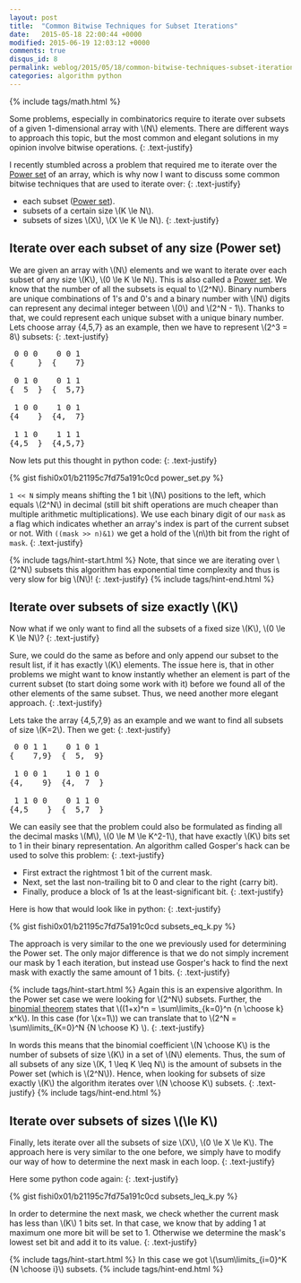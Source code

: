 ```yaml
---
layout: post
title:  "Common Bitwise Techniques for Subset Iterations"
date:   2015-05-18 22:00:44 +0000
modified: 2015-06-19 12:03:12 +0000 
comments: true
disqus_id: 8
permalink: weblog/2015/05/18/common-bitwise-techniques-subset-iterations/
categories: algorithm python
---
```


{% include tags/math.html %}

Some problems, especially in combinatorics require to iterate over subsets of a given 1-dimensional array with \\(N\\) elements. 
There are different ways to approach this topic, but the most common and elegant solutions in my opinion involve bitwise operations. 
{: .text-justify}

I recently stumbled across a problem that required me to iterate over the [Power set][wiki-powerset] of an array, which is why now I want to discuss some common bitwise techniques<!--more--> that are used to iterate over:
{: .text-justify}

* each subset ([Power set][wiki-powerset]).
* subsets of a certain size \\(K \le N\\).
* subsets of sizes \\(X\\), \\(X \le K \le N\\).
{: .text-justify}

## Iterate over each subset of any size (Power set) ##

We are given an array with \\(N\\) elements and we want to iterate over each subset of any size \\(K\\), \\(0 \le K \le N\\). 
This is also called a [Power set][wiki-powerset]. 
We know that the number of all the subsets is equal to \\(2^N\\). 
Binary numbers are unique combinations of 1's and 0's and a binary number with \\(N\\) digits can represent any decimal integer between \\(0\\) and \\(2^N - 1\\). 
Thanks to that, we could represent each unique subset with a unique binary number. 
Lets choose array {4,5,7} as an example, then we have to represent \\(2^3 = 8\\) subsets:
{: .text-justify}

<pre>
 0 0 0    0 0 1   
{     }  {    7}  

 0 1 0    0 1 1
{  5  }  {  5,7}

 1 0 0    1 0 1    
{4    }  {4,  7} 

 1 1 0    1 1 1
{4,5  }  {4,5,7}
</pre>

Now lets put this thought in python code:
{: .text-justify}

{% gist fishi0x01/b21195c7fd75a191c0cd power_set.py %}

`1 << N` simply means shifting the 1 bit \\(N\\) positions to the left, which equals \\(2^N\\) in decimal (still bit shift operations are much cheaper than multiple arithmetic multiplications). 
We use each binary digit of our `mask` as a flag which indicates whether an array's index is part of the current subset or not. 
With `((mask >> n)&1)` we get a hold of the \\(n\\)th bit from the right of `mask`. 
{: .text-justify}

{% include tags/hint-start.html %}
Note, that since we are iterating over \\(2^N\\) subsets this algorithm has exponential time complexity and thus is very slow for big \\(N\\)!
{: .text-justify}
{% include tags/hint-end.html %}

## Iterate over subsets of size exactly \\(K\\) ##

Now what if we only want to find all the subsets of a fixed size \\(K\\), \\(0 \le K \le N\\)? 
{: .text-justify}

Sure, we could do the same as before and only append our subset to the result list, if it has exactly \\(K\\) elements. 
The issue here is, that in other problems we might want to know instantly whether an element is part of the current subset (to start doing some work with it) before we found all of the other elements of the same subset. 
Thus, we need another more elegant approach. 
{: .text-justify}

Lets take the array {4,5,7,9} as an example and we want to find all subsets of size \\(K=2\\). 
Then we get:
{: .text-justify}

<pre>
 0 0 1 1    0 1 0 1   
{    7,9}  {  5,  9}  

 1 0 0 1    1 0 1 0 
{4,    9}  {4,  7  }

 1 1 0 0    0 1 1 0
{4,5    }  {  5,7  }
</pre>

We can easily see that the problem could also be formulated as finding all the decimal masks \\(M\\), \\(0 \le M \le K^2-1\\), that have exactly \\(K\\) bits set to 1 in their binary representation. 
An algorithm called Gosper's hack can be used to solve this problem: 
{: .text-justify}

* First extract the rightmost 1 bit of the current mask.
* Next, set the last non-trailing bit to 0 and clear to the right (carry bit).
* Finally, produce a block of 1s at the least-significant bit.
{: .text-justify}

Here is how that would look like in python:
{: .text-justify}

{% gist fishi0x01/b21195c7fd75a191c0cd subsets_eq_k.py %}

The approach is very similar to the one we previously used for determining the Power set. 
The only major difference is that we do not simply increment our mask by 1 each iteration, but instead use Gosper's hack to find the next mask with exactly the same amount of 1 bits. 
{: .text-justify}

{% include tags/hint-start.html %}
Again this is an expensive algorithm. 
In the Power set case we were looking for \\(2^N\\) subsets. 
Further, the [binomial theorem](https://en.wikipedia.org/wiki/Binomial_theorem) states that \\((1+x)^n = \sum\limits_{k=0}^n {n \choose k} x^k\\). 
In this case (for \\(x=1\\)) we can translate that to \\(2^N = \sum\limits_{K=0}^N {N \choose K} \\). 
{: .text-justify}

In words this means that the binomial coefficient \\(N \choose K\\) is the number of subsets of size \\(K\\) in a set of \\(N\\) elements. 
Thus, the sum of all subsets of any size \\(K, 1 \leq K \leq N\\) is the amount of subsets in the Power set (which is \\(2^N\\)). 
Hence, when looking for subsets of size exactly \\(K\\) the algorithm iterates over \\(N \choose K\\) subsets.
{: .text-justify}
{% include tags/hint-end.html %}

## Iterate over subsets of sizes \\(\le K\\) ##

Finally, lets iterate over all the subsets of size \\(X\\), \\(0 \le X \le K\\). 
The approach here is very similar to the one before, we simply have to modify our way of how to determine the next mask in each loop.
{: .text-justify}

Here some python code again:
{: .text-justify}

{% gist fishi0x01/b21195c7fd75a191c0cd subsets_leq_k.py %}

In order to determine the next mask, we check whether the current mask has less than \\(K\\) 1 bits set. 
In that case, we know that by adding 1 at maximum one more bit will be set to 1. 
Otherwise we determine the mask's lowest set bit and add it to its value.
{: .text-justify}

{% include tags/hint-start.html %}
In this case we got \\(\sum\limits_{i=0}^K {N \choose i}\\) subsets.
{% include tags/hint-end.html %}


[wiki-powerset]: http://en.wikipedia.org/wiki/Power_set
